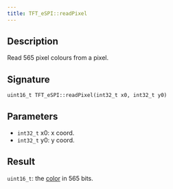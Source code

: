 ```yaml
---
title: TFT_eSPI::readPixel 
---
```


## Description

Read 565 pixel colours from a pixel.

## Signature

`uint16_t TFT_eSPI::readPixel(int32_t x0, int32_t y0)`

## Parameters

* `int32_t` x0: x coord.
* `int32_t` y0: y coord.

## Result

`uint16_t`: the [color](../colors.md) in 565 bits.

<!--
## Example

Cpp example of method in the context. Including all needed `#include`

``` cpp
#include <TFT_eSPI.h>

```
-->
